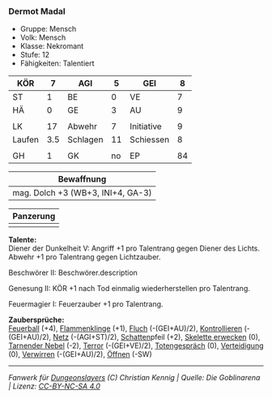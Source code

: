 ### Dermot Madal  
- Gruppe: Mensch  
- Volk: Mensch  
- Klasse: Nekromant  
- Stufe: 12  
- Fähigkeiten: Talentiert  


| KÖR | 7 | AGI | 5 | GEI | 8 |
| --- | --- | --- | --- | --- | --- |
| ST | 1 | BE | 0 | VE | 7 |
| HÄ | 0 | GE | 3 | AU | 9 |
|  |  |  |  |  |  |
| LK | 17 | Abwehr | 7 | Initiative | 9 |
| Laufen | 3.5 | Schlagen | 11 | Schiessen | 8 |
|  |  |  |  |  |  |
| GH | 1 | GK | no | EP | 84 |


| Bewaffnung |
| --- |
| mag. Dolch +3 (WB+3, INI+4, GA-3) |


| Panzerung |
| --- |
|  |


**Talente:**  
Diener der Dunkelheit V: Angriff +1 pro Talentrang gegen Diener des Lichts. Abwehr +1 pro Talentrang gegen Lichtzauber.

Beschwörer II: Beschwörer.description

Genesung II: KÖR +1 nach Tod einmalig wiederherstellen pro Talentrang.

Feuermagier I: Feuerzauber +1 pro Talentrang.


**Zaubersprüche:**  
[Feuerball](/grw/zauber/feuerball.md) (+4), [Flammenklinge](/grw/zauber/flammenklinge.md) (+1), [Fluch](/grw/zauber/fluch.md) (-(GEI+AU)/2), [Kontrollieren](/grw/zauber/kontrollieren.md) (-(GEI+AU)/2), [Netz](/grw/zauber/netz.md) (-(AGI+ST)/2), [Schatten](/grw/zauber/schatten.md)pfeil (+2), [Skelette erwecken](/grw/zauber/skelette-erwecken.md) (0), [Tarnender Nebel](/grw/zauber/tarnender-nebel.md) (-2), [Terror](/grw/zauber/terror.md) (-(GEI+VE)/2), [Totengespräch](/grw/zauber/totengespraech.md) (0), [Verteidigung](/grw/zauber/verteidigung.md) (0), [Verwirren](/grw/zauber/verwirren.md) (-(GEI+AU)/2), [Öffnen](/grw/zauber/oeffnen.md) (-SW)




___
*Fanwerk für [Dungeonslayers](https://www.dungeonslayers.net/) (C) Christian Kennig | Quelle: Die Goblinarena | Lizenz: [CC-BY-NC-SA 4.0](https://creativecommons.org/licenses/by-nc-sa/4.0/deed.de)*